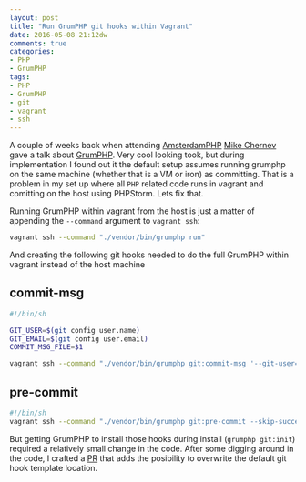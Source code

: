 ```yaml
---
layout: post
title: "Run GrumPHP git hooks within Vagrant"
date: 2016-05-08 21:12dw
comments: true
categories:
- PHP
- GrumPHP
tags:
- PHP
- GrumPHP
- git
- vagrant
- ssh
---
```


A couple of weeks back when attending [AmsterdamPHP](https://php.amsterdam/) [Mike Chernev](https://twitter.com/MikeChernev) gave a talk about [GrumPHP](https://github.com/phpro/grumphp). Very cool looking took, but during implementation I found out it the default setup assumes running grumphp on the same machine (whether that is a VM or iron) as committing. That is a problem in my set up where all `PHP` related code runs in vagrant and comitting on the host using PHPStorm. Lets fix that. 

<!-- More -->

Running GrumPHP within vagrant from the host is just a matter of appending the `--command` argument to `vagrant ssh`:

```bash
vagrant ssh --command "./vendor/bin/grumphp run"
```

And creating the following git hooks needed to do the full GrumPHP within vagrant instead of the host machine

## commit-msg
```bash
#!/bin/sh

GIT_USER=$(git config user.name)
GIT_EMAIL=$(git config user.email)
COMMIT_MSG_FILE=$1

vagrant ssh --command "./vendor/bin/grumphp git:commit-msg '--git-user=$GIT_USER' '--git-email=$GIT_EMAIL' '$COMMIT_MSG_FILE'"
```

## pre-commit
```bash
#!/bin/sh
vagrant ssh --command "./vendor/bin/grumphp git:pre-commit --skip-success-output"
```

But getting GrumPHP to install those hooks during install (`grumphp git:init`) required a relatively small change in the code. After some digging around in the code, I crafted a [PR](https://github.com/phpro/grumphp/pull/143) that adds the posibility to overwrite the default git hook template location.
